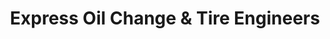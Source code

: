 ---
title: "Express Oil Change & Tire Engineers"
url: /jacksonville/express-oil-change-and-tire-engineers-max-leggett-parkway/
shop: tyres
---